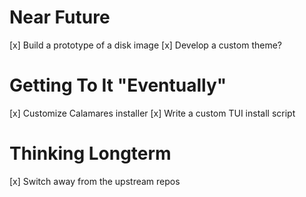 # Near Future
[x] Build a prototype of a disk image
[x] Develop a custom theme?

# Getting To It "Eventually"
[x] Customize Calamares installer
[x] Write a custom TUI install script

# Thinking Longterm
[x] Switch away from the upstream repos
